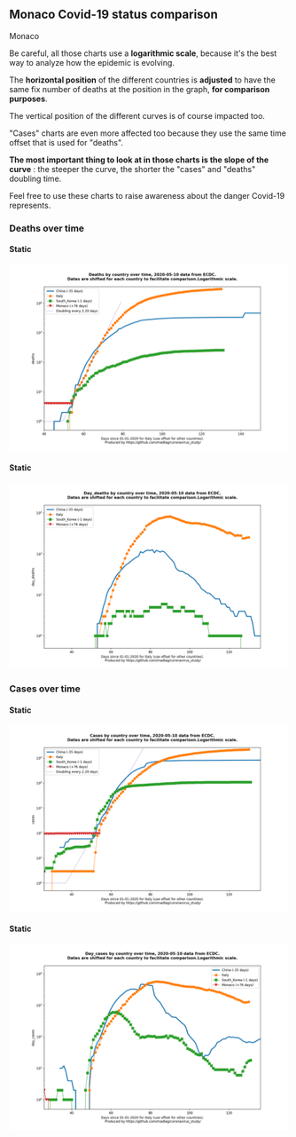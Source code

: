 ## Monaco Covid-19 status comparison 

Monaco



Be careful, all those charts use a **logarithmic scale**, because it's the best way to analyze how the epidemic is evolving.
 
The **horizontal position** of the different countries is **adjusted** to have the same fix number of deaths at the position in the graph, **for comparison purposes**.

The vertical position of the different curves is of course impacted too.

"Cases" charts are even more affected too because they use the same time offset that is used for "deaths".

**The most important thing to look at in those charts is the slope of the curve** : the steeper the curve, the shorter the "cases" and "deaths" doubling time.

Feel free to use these charts to raise awareness about the danger Covid-19 represents. 


 
### Deaths over time
 
#### Static
![Monaco covid-19 deaths static chart](https://raw.githubusercontent.com/madlag/coronavirus_study/master/notebooks/graphs/2020-05-10/countries/Monaco/2020-05-10_Monaco_deaths.png "Monaco covid-19 deaths static chart")   
 
#### Static
![Monaco covid-19 daily deaths static chart](https://raw.githubusercontent.com/madlag/coronavirus_study/master/notebooks/graphs/2020-05-10/countries/Monaco/2020-05-10_Monaco_day_deaths.png "Monaco covid-19 day_deaths static chart")   

 
### Cases over time
 
#### Static
![Monaco covid-19 cases static chart](https://raw.githubusercontent.com/madlag/coronavirus_study/master/notebooks/graphs/2020-05-10/countries/Monaco/2020-05-10_Monaco_cases.png "Monaco covid-19 cases static chart")   
 
#### Static
![Monaco covid-19 daily cases static chart](https://raw.githubusercontent.com/madlag/coronavirus_study/master/notebooks/graphs/2020-05-10/countries/Monaco/2020-05-10_Monaco_day_cases.png "Monaco covid-19 day_cases static chart")   

